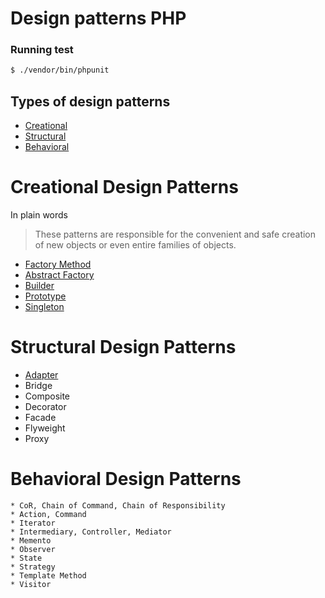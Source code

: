# Design patterns PHP

### Running test

```bash
$ ./vendor/bin/phpunit
```

Types of design patterns
-----------------

* [Creational](#creational-design-patterns)
* [Structural](#structural-design-patterns)
* [Behavioral](#behavioral-design-patterns)

Creational Design Patterns
==========================

In plain words
> These patterns are responsible for the convenient and safe creation of new objects or even entire families of objects.

 * [Factory Method](Creational/FactoryMethod)
 * [Abstract Factory](Creational/AbstractFactory)
 * [Builder](Creational/Builder)
 * [Prototype](Creational/Prototype)
 * [Singleton](Creational/Singleton)
 
 Structural Design Patterns
 ==========================
 
  * [Adapter](Structural/Adapter)
  * Bridge
  * Composite
  * Decorator
  * Facade
  * Flyweight
  * Proxy
  
   Behavioral Design Patterns
   ==========================
   
    * CoR, Chain of Command, Chain of Responsibility
    * Action, Command
    * Iterator
    * Intermediary, Controller, Mediator
    * Memento
    * Observer
    * State
    * Strategy
    * Template Method
    * Visitor